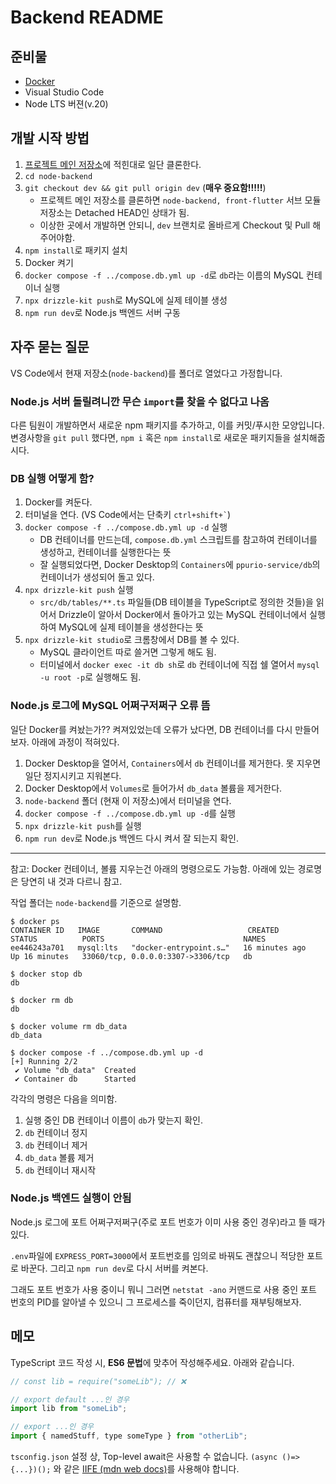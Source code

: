 # Backend README

## 준비물
- [Docker](https://www.docker.com/)
- Visual Studio Code
- Node LTS 버젼(v.20)

## 개발 시작 방법

1. [프로젝트 메인 저장소](https://github.com/hansung-taeyang/precapstone-ppurio-service)에 적힌대로 일단 클론한다.
2. `cd node-backend`
3. `git checkout dev && git pull origin dev` (**매우 중요함!!!!!**)
    - 프로젝트 메인 저장소를 클론하면 `node-backend, front-flutter` 서브 모듈 저장소는 Detached HEAD인 상태가 됨.
    - 이상한 곳에서 개발하면 안되니, `dev` 브랜치로 올바르게 Checkout 및 Pull 해 주어야함.
4. `npm install`로 패키지 설치
5. Docker 켜기
6. `docker compose -f ../compose.db.yml up -d`로 `db`라는 이름의 MySQL 컨테이너 실행
7. `npx drizzle-kit push`로 MySQL에 실제 테이블 생성
8. `npm run dev`로 Node.js 백엔드 서버 구동

## 자주 묻는 질문 

VS Code에서 현재 저장소(`node-backend`)를 폴더로 열었다고 가정합니다.

### Node.js 서버 돌릴려니깐 무슨 `import`를 찾을 수 없다고 나옴

다른 팀원이 개발하면서 새로운 npm 패키지를 추가하고, 이를 커밋/푸시한 모양입니다. 변경사항을 `git pull` 했다면, `npm i` 혹은 `npm install`로 새로운 패키지들을 설치해줍시다.


### DB 실행 어떻게 함?

1. Docker를 켜둔다.
2. 터미널을 연다. (VS Code에서는 단축키 `` ctrl+shift+` ``)
3. `docker compose -f ../compose.db.yml up -d` 실행
    - DB 컨테이너를 만드는데, `compose.db.yml` 스크립트를 참고하여 컨테이너를 생성하고, 컨테이너를 실행한다는 뜻
    - 잘 실행되었다면, Docker Desktop의 `Containers`에 `ppurio-service/db`의 컨테이너가 생성되어 돌고 있다.
4. `npx drizzle-kit push` 실행
    - `src/db/tables/**.ts` 파일들(DB 테이블을 TypeScript로 정의한 것들)을 읽어서 Drizzle이 알아서 Docker에서 돌아가고 있는 MySQL 컨테이너에서 실행하여 MySQL에 실제 테이블을 생성한다는 뜻
5. `npx drizzle-kit studio`로 크롬창에서 DB를 볼 수 있다.
    - MySQL 클라이언트 따로 쓸거면 그렇게 해도 됨.
    - 터미널에서 `docker exec -it db sh`로 `db` 컨테이너에 직접 쉘 열어서 `mysql -u root -p`로 실행해도 됨.

### Node.js 로그에 MySQL 어쩌구저쩌구 오류 뜸

일단 Docker를 켜놨는가?? 켜져있었는데 오류가 났다면, DB 컨테이너를 다시 만들어보자. 아래에 과정이 적혀있다.

1. Docker Desktop을 열어서, `Containers`에서 `db` 컨테이너를 제거한다. 못 지우면 일단 정지시키고 지워본다.
2. Docker Desktop에서 `Volumes`로 들어가서 `db_data` 볼륨을 제거한다.
3. `node-backend` 폴더 (현재 이 저장소)에서 터미널을 연다.
4. `docker compose -f ../compose.db.yml up -d`를 실행
5. `npx drizzle-kit push`를 실행
6. `npm run dev`로 Node.js 백엔드 다시 켜서 잘 되는지 확인.

---

참고: Docker 컨테이너, 볼륨 지우는건 아래의 명령으로도 가능함. 아래에 있는 경로명은 당연히 내 것과 다르니 참고.

작업 폴더는 `node-backend`를 기준으로 설명함.

```console
$ docker ps 
CONTAINER ID   IMAGE       COMMAND                   CREATED          STATUS          PORTS                               NAMES
ee446243a701   mysql:lts   "docker-entrypoint.s…"   16 minutes ago   Up 16 minutes   33060/tcp, 0.0.0.0:3307->3306/tcp   db

$ docker stop db
db

$ docker rm db
db

$ docker volume rm db_data
db_data

$ docker compose -f ../compose.db.yml up -d
[+] Running 2/2
 ✔ Volume "db_data"  Created
 ✔ Container db      Started
```

각각의 명령은 다음을 의미함.

1. 실행 중인 DB 컨테이너 이름이 `db`가 맞는지 확인.
2. `db` 컨테이너 정지
3. `db` 컨테이너 제거
4. `db_data` 볼륨 제거
5. `db` 컨테이너 재시작

### Node.js 백엔드 실행이 안됨

Node.js 로그에 포트 어쩌구저쩌구(주로 포트 번호가 이미 사용 중인 경우)라고 뜰 때가 있다.

`.env`파일에 `EXPRESS_PORT=3000`에서 포트번호를 임의로 바꿔도 괜찮으니 적당한 포트로 바꾼다. 그리고 `npm run dev`로 다시 서버를 켜본다.

그래도 포트 번호가 사용 중이니 뭐니 그러면 `netstat -ano` 커맨드로 사용 중인 포트 번호의 PID를 알아낼 수 있으니 그 프로세스를 죽이던지, 컴퓨터를 재부팅해보자.

## 메모

TypeScript 코드 작성 시, **ES6 문법**에 맞추어 작성해주세요. 아래와 같습니다.

```javascript
// const lib = require("someLib"); // ❌

// export default ...인 경우
import lib from "someLib";

// export ...인 경우
import { namedStuff, type someType } from "otherLib";
```

`tsconfig.json` 설정 상, Top-level await은 사용할 수 없습니다. `(async ()=> {...})();` 와 같은 [IIFE (mdn web docs)](https://developer.mozilla.org/en-US/docs/Glossary/IIFE)를 사용해야 합니다.

